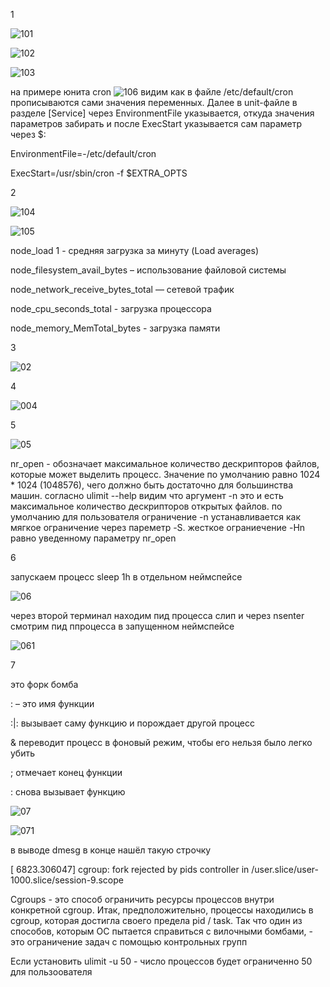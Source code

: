 1

![101](https://user-images.githubusercontent.com/105611781/199496935-1339bb42-ea7b-46c9-9cee-4fd70d8637e1.PNG)

![102](https://user-images.githubusercontent.com/105611781/199496971-b2baa443-93a1-421a-a169-811c04193c32.PNG)

![103](https://user-images.githubusercontent.com/105611781/199497009-b1108884-4f6a-42bb-9eaf-7a8f460f690e.PNG)

на примере юнита cron
![106](https://user-images.githubusercontent.com/105611781/200078614-3edf1090-5502-495e-bc3d-09330d775687.PNG)
видим как
в файле /etc/default/cron прописываются сами значения переменных. Далее в unit-файле в разделе [Service] через EnvironmentFile указывается, откуда значения параметров забирать и после ExecStart указывается сам параметр через $:

EnvironmentFile=-/etc/default/cron

ExecStart=/usr/sbin/cron -f $EXTRA_OPTS

2

![104](https://user-images.githubusercontent.com/105611781/199497039-226e1d93-705a-43c1-b024-c0d9c24d6212.PNG)

![105](https://user-images.githubusercontent.com/105611781/199497085-c258b97e-de4a-4afd-9837-d1b28586a7ce.PNG)

node_load 1 - средняя загрузка за минуту (Load averages)

node_filesystem_avail_bytes – использование файловой системы

node_network_receive_bytes_total — сетевой трафик

node_cpu_seconds_total - загрузка процессора

node_memory_MemTotal_bytes - загрузка памяти

3

![02](https://user-images.githubusercontent.com/105611781/199497428-9112eec1-a3f9-4567-8af2-9154a17d04f0.PNG)

4

![004](https://user-images.githubusercontent.com/105611781/200083686-7921644f-18bc-4c51-be5c-d321d89ac850.PNG)

5

![05](https://user-images.githubusercontent.com/105611781/200169745-0aee46ac-adbb-48c6-a40d-5151f0f278a9.PNG)

nr_open - обозначает максимальное количество дескрипторов файлов, которые может выделить процесс. Значение по умолчанию равно 1024 * 1024 (1048576), чего должно быть достаточно для большинства машин.
согласно ulimit --help видим что аргумент -n это и есть максимальное количество дескрипторов открытых файлов. по умолчанию для пользователя ограничение -n устанавливается как мягкое ограничение через пареметр -S. жесткое ограниечение -Hn равно уведенному параметру nr_open

6

запускаем процесс sleep 1h в отдельном неймспейсе

![06](https://user-images.githubusercontent.com/105611781/200172419-8e9b7034-badc-4a39-a620-1ced2459af25.PNG)

через второй терминал находим пид процесса слип и через nsenter смотрим пид ппроцесса в запущенном неймспейсе

![061](https://user-images.githubusercontent.com/105611781/200172528-37f44145-1730-45d4-ae1e-843a69825391.PNG)

7

это форк бомба

: – это имя функции

:|: вызывает саму функцию и порождает другой процесс

& переводит процесс в фоновый режим, чтобы его нельзя было легко убить

; отмечает конец функции

: снова вызывает функцию

![07](https://user-images.githubusercontent.com/105611781/200174386-e6e25ac8-1ebb-4338-8c3c-4fd2c8aadb17.PNG)

![071](https://user-images.githubusercontent.com/105611781/200174398-6a936ea6-0abf-43a1-b13d-68595dff03c8.PNG)

в выводе dmesg в конце нашёл такую строчку

[ 6823.306047] cgroup: fork rejected by pids controller in /user.slice/user-1000.slice/session-9.scope

Cgroups - это способ ограничить ресурсы процессов внутри конкретной cgroup. Итак, предположительно, процессы находились в cgroup, которая достигла своего предела pid / task. Так что один из способов, которым ОС пытается справиться с вилочными бомбами, - это ограничение задач с помощью контрольных групп

Если установить ulimit -u 50 - число процессов будет ограниченно 50 для пользоователя
